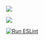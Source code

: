 <a href="https://codeclimate.com/github/codeclimate/codeclimate/maintainability"><img src="https://api.codeclimate.com/v1/badges/a99a88d28ad37a79dbf6/maintainability" /></a>

<a href="https://codeclimate.com/github/codeclimate/codeclimate/test_coverage"><img src="https://api.codeclimate.com/v1/badges/a99a88d28ad37a79dbf6/test_coverage" /></a>

[![Run ESLint](https://github.com/portal-x/backend-project-lvl1/workflows/Run%20ESLint/badge.svg)](https://github.com/portal-x/backend-project-lvl1/actions?query=workflow%3A%22Run+ESLint%22)

<script id="asciicast-GK6ln809gKPQQXP70pEb9Mk8L" src="https://asciinema.org/a/GK6ln809gKPQQXP70pEb9Mk8L.js" async></script>